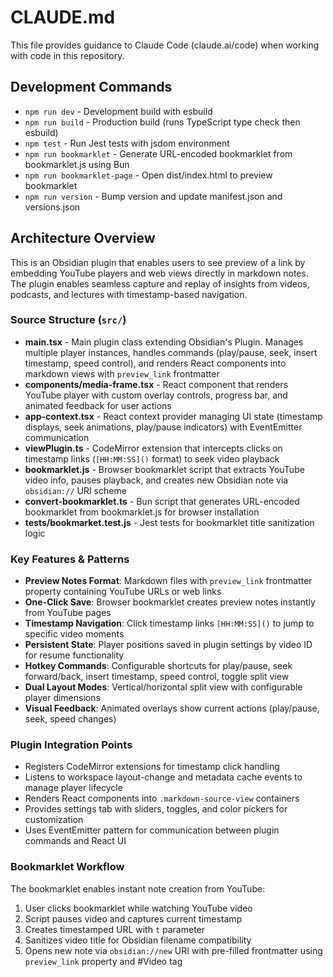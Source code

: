 # CLAUDE.md

This file provides guidance to Claude Code (claude.ai/code) when working with code in this repository.

## Development Commands

- `npm run dev` - Development build with esbuild
- `npm run build` - Production build (runs TypeScript type check then esbuild)
- `npm test` - Run Jest tests with jsdom environment
- `npm run bookmarklet` - Generate URL-encoded bookmarklet from bookmarklet.js using Bun
- `npm run bookmarklet-page` - Open dist/index.html to preview bookmarklet
- `npm run version` - Bump version and update manifest.json and versions.json

## Architecture Overview

This is an Obsidian plugin that enables users to see preview of a link by embedding YouTube players and web views directly in markdown notes. The plugin enables seamless capture and replay of insights from videos, podcasts, and lectures with timestamp-based navigation.

### Source Structure (`src/`)

- **main.tsx** - Main plugin class extending Obsidian's Plugin. Manages multiple player instances, handles commands (play/pause, seek, insert timestamp, speed control), and renders React components into markdown views with `preview_link` frontmatter
- **components/media-frame.tsx** - React component that renders YouTube player with custom overlay controls, progress bar, and animated feedback for user actions
- **app-context.tsx** - React context provider managing UI state (timestamp displays, seek animations, play/pause indicators) with EventEmitter communication
- **viewPlugin.ts** - CodeMirror extension that intercepts clicks on timestamp links (`[HH:MM:SS]()` format) to seek video playback
- **bookmarklet.js** - Browser bookmarklet script that extracts YouTube video info, pauses playback, and creates new Obsidian note via `obsidian://` URI scheme
- **convert-bookmarklet.ts** - Bun script that generates URL-encoded bookmarklet from bookmarklet.js for browser installation
- **__tests__/bookmarket.test.js** - Jest tests for bookmarklet title sanitization logic

### Key Features & Patterns

- **Preview Notes Format**: Markdown files with `preview_link` frontmatter property containing YouTube URLs or web links
- **One-Click Save**: Browser bookmarklet creates preview notes instantly from YouTube pages
- **Timestamp Navigation**: Click timestamp links `[HH:MM:SS]()` to jump to specific video moments
- **Persistent State**: Player positions saved in plugin settings by video ID for resume functionality
- **Hotkey Commands**: Configurable shortcuts for play/pause, seek forward/back, insert timestamp, speed control, toggle split view
- **Dual Layout Modes**: Vertical/horizontal split view with configurable player dimensions
- **Visual Feedback**: Animated overlays show current actions (play/pause, seek, speed changes)

### Plugin Integration Points

- Registers CodeMirror extensions for timestamp click handling
- Listens to workspace layout-change and metadata cache events to manage player lifecycle
- Renders React components into `.markdown-source-view` containers
- Provides settings tab with sliders, toggles, and color pickers for customization
- Uses EventEmitter pattern for communication between plugin commands and React UI

### Bookmarklet Workflow

The bookmarklet enables instant note creation from YouTube:
1. User clicks bookmarklet while watching YouTube video
2. Script pauses video and captures current timestamp
3. Creates timestamped URL with `t` parameter
4. Sanitizes video title for Obsidian filename compatibility
5. Opens new note via `obsidian://new` URI with pre-filled frontmatter using `preview_link` property and #Video tag